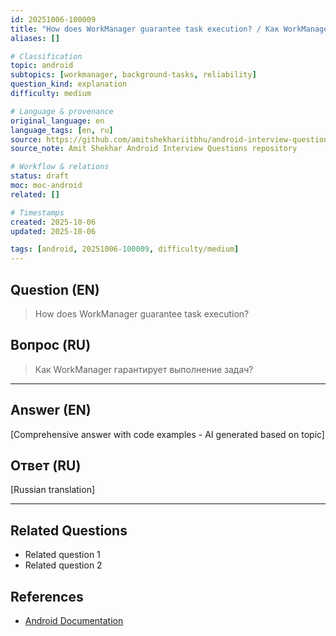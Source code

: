 ```yaml
---
id: 20251006-100009
title: "How does WorkManager guarantee task execution? / Как WorkManager гарантирует выполнение задач?"
aliases: []

# Classification
topic: android
subtopics: [workmanager, background-tasks, reliability]
question_kind: explanation
difficulty: medium

# Language & provenance
original_language: en
language_tags: [en, ru]
source: https://github.com/amitshekhariitbhu/android-interview-questions
source_note: Amit Shekhar Android Interview Questions repository

# Workflow & relations
status: draft
moc: moc-android
related: []

# Timestamps
created: 2025-10-06
updated: 2025-10-06

tags: [android, 20251006-100009, difficulty/medium]
---
```

## Question (EN)
> How does WorkManager guarantee task execution?
## Вопрос (RU)
> Как WorkManager гарантирует выполнение задач?

---

## Answer (EN)

[Comprehensive answer with code examples - AI generated based on topic]

## Ответ (RU)

[Russian translation]

---

## Related Questions
- Related question 1
- Related question 2

## References
- [Android Documentation](https://developer.android.com)
